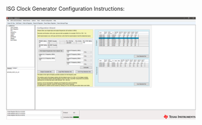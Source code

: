 ISG Clock Generator Configuration Instructions:

![TICS Pro Frequency Plan](doc/TICS_pro_frequency_plan.PNG)
